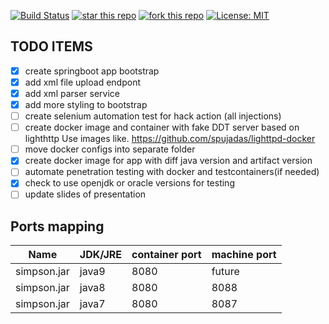 [![Build Status](https://travis-ci.org/tsypuk/javaxxe.svg?branch=master)](https://travis-ci.org/tsypuk/javaxxe)
[![star this repo](http://githubbadges.com/star.svg?user=tsypuk&repo=javaxxe&style=default)](https://github.com/tsypuk/javaxxe)
[![fork this repo](http://githubbadges.com/fork.svg?user=tsypuk&repo=javaxxe&style=default)](https://github.com/tsypuk/javaxxe/fork)
[![License: MIT](https://img.shields.io/badge/License-MIT-yellow.svg)](LICENSE)

## TODO ITEMS

- [x] create springboot app bootstrap
- [x] add xml file upload endpont
- [x] add xml parser service
- [x] add more styling to bootstrap
- [ ] create selenium automation test for hack action (all injections)
- [ ] create docker image and container with fake DDT server based on lighthttp
Use images like. https://github.com/spujadas/lighttpd-docker
- [ ] move docker configs into separate folder
- [x] create docker image for app with diff java version and artifact version
- [ ] automate penetration testing with docker and testcontainers(if needed)
- [x] check to use openjdk or oracle versions for testing
- [ ] update slides of presentation

## Ports mapping

| Name        |  JDK/JRE        | container port | machine port |
| ----------- | --------------- | -------------- | ------------ |
| simpson.jar | java9           | 8080           | future       |
| simpson.jar | java8           | 8080           | 8088         |
| simpson.jar | java7           | 8080           | 8087         |
